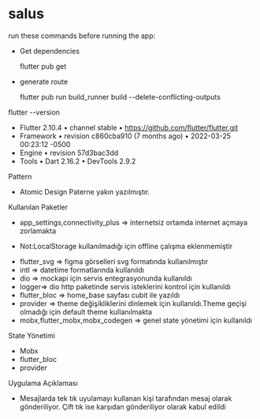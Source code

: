 # salus

run these commands before running the app:

* Get dependencies

  flutter pub get

* generate route

  flutter pub run build_runner build --delete-conflicting-outputs


flutter --version
* Flutter 2.10.4 • channel stable • https://github.com/flutter/flutter.git
* Framework • revision c860cba910 (7 months ago) • 2022-03-25 00:23:12 -0500
* Engine • revision 57d3bac3dd
* Tools • Dart 2.16.2 • DevTools 2.9.2

Pattern
* Atomic Design Paterne yakın yazılmıştır.

Kullanılan Paketler
* app_settings,connectivity_plus => internetsiz ortamda internet açmaya zorlamakta
- Not:LocalStorage kullanılmadığı için offline çalışma eklenmemiştir
* flutter_svg => figma görselleri svg formatında kullanılmıştır
* intl => datetime formatlarında kullanıldı
* dio => mockapi için servis entegrasyonunda kullanıldı
* logger=> dio http paketinde servis isteklerini kontrol için kullanıldı
* flutter_bloc => home_base sayfası cubit ile yazıldı
* provider => theme değişikliklerini dinlemek için kullanıldı.Theme geçişi olmadığı için default theme kullanılmakta
* mobx,flutter_mobx,mobx_codegen => genel state yönetimi için kullanıldı

State Yönetimi
* Mobx
* flutter_bloc
* provider

Uygulama Açıklaması
* Mesajlarda tek tık uyulamayı kullanan kişi tarafından mesaj olarak gönderiliyor. Çift tık ise karşıdan gönderiliyor olarak kabul edildi